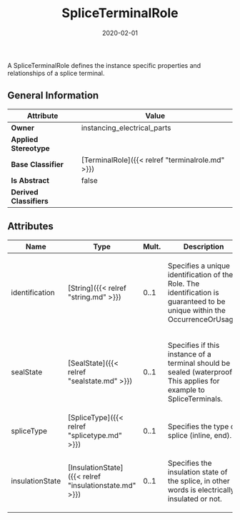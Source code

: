 ﻿---
title: SpliceTerminalRole
toc: false
type: specs
date: "2020-02-01"
draft: false
specification: VEC
version: 1.2.0
documentType: "Recommendation"
elementType: Class
classes:
  - SpliceTerminalRole
menu_name: vec-1.2.0
---
<p>A SpliceTerminalRole defines the instance specific properties and relationships of a splice terminal. </p>

## General Information

| Attribute               | Value |
|-------------------------|-------|
| **Owner**               | instancing_electrical_parts |
| **Applied Stereotype**  |   |
| **Base Classifier**     | [TerminalRole]({{< relref "terminalrole.md" >}})<br/>  |
| **Is Abstract**         | false |
| **Derived Classifiers** |   |

## Attributes
|  Name  |  Type  |  Mult.  |  Description  |  Owning Classifier  |
|--------|--------|---------|---------------|--------------|
|identification | [String]({{< relref "string.md" >}}) | 0..1 | <p> Specifies a unique identification of the Role. The identification is guaranteed to be unique within the OccurrenceOrUsage.      </p> | [Role]({{< relref "role.md" >}}) |
|sealState | [SealState]({{< relref "sealstate.md" >}}) | 0..1 | <p>Specifies if this instance of a terminal should be sealed (waterproof). This applies for example to SpliceTerminals.  </p> | [TerminalRole]({{< relref "terminalrole.md" >}}) |
|spliceType | [SpliceType]({{< relref "splicetype.md" >}}) | 0..1 | <p>Specifies the type of splice (inline, end).  </p> | [SpliceTerminalRole]({{< relref "spliceterminalrole.md" >}}) |
|insulationState | [InsulationState]({{< relref "insulationstate.md" >}}) | 0..1 | <p>Specifies the insulation state of the splice, in other words is electrically insulated or not.  </p> | [SpliceTerminalRole]({{< relref "spliceterminalrole.md" >}}) |

